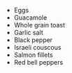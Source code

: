 - Eggs
- Guacamole
- Whole grain toast
- Garlic salt
- Black pepper
- Israeli couscous
- Salmon fillets 
- Red bell peppers
